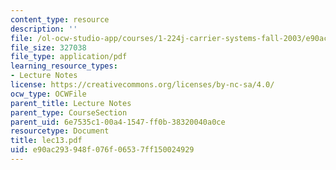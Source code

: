 ```yaml
---
content_type: resource
description: ''
file: /ol-ocw-studio-app/courses/1-224j-carrier-systems-fall-2003/e90ac293948f076f06537ff150024929_lec13.pdf
file_size: 327038
file_type: application/pdf
learning_resource_types:
- Lecture Notes
license: https://creativecommons.org/licenses/by-nc-sa/4.0/
ocw_type: OCWFile
parent_title: Lecture Notes
parent_type: CourseSection
parent_uid: 6e7535c1-00a4-1547-ff0b-38320040a0ce
resourcetype: Document
title: lec13.pdf
uid: e90ac293-948f-076f-0653-7ff150024929
---
```

